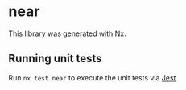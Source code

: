 # near

This library was generated with [Nx](https://nx.dev).

## Running unit tests

Run `nx test near` to execute the unit tests via [Jest](https://jestjs.io).
